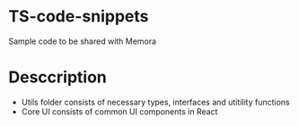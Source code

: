 # TS-code-snippets

Sample code to be shared with Memora

# Desccription

- Utils folder consists of necessary types, interfaces and utitility functions
- Core UI consists of common UI components in React
